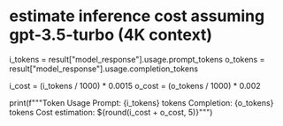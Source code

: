 # estimate inference cost assuming gpt-3.5-turbo (4K context)
i_tokens  = result["model_response"].usage.prompt_tokens 
o_tokens = result["model_response"].usage.completion_tokens 

i_cost = (i_tokens / 1000) * 0.0015
o_cost = (o_tokens / 1000) * 0.002

print(f"""Token Usage
    Prompt: {i_tokens} tokens
    Completion: {o_tokens} tokens
    Cost estimation: ${round(i_cost + o_cost, 5)}""")


